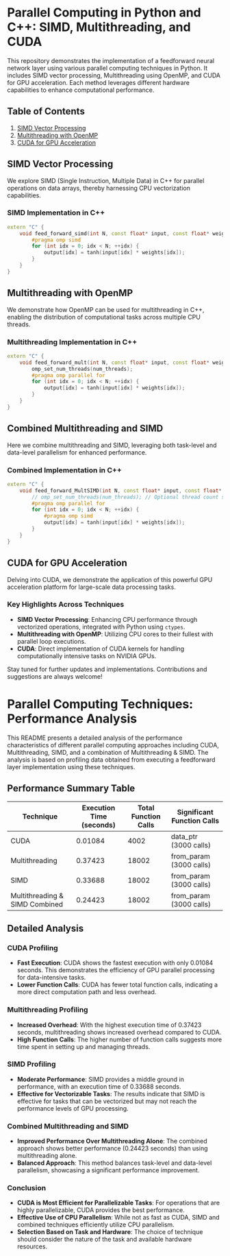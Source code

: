 # Parallel Computing in Python and C++: SIMD, Multithreading, and CUDA
This repository demonstrates the implementation of a feedforward neural network layer using various parallel computing techniques in Python. It includes SIMD vector processing, Multithreading using OpenMP, and CUDA for GPU acceleration. Each method leverages different hardware capabilities to enhance computational performance.
## Table of Contents
1. [SIMD Vector Processing](#simd-vector-processing)
2. [Multithreading with OpenMP](#multithreading-with-openmp)
3. [CUDA for GPU Acceleration](#cuda-for-gpu-acceleration)

## SIMD Vector Processing
We explore SIMD (Single Instruction, Multiple Data) in C++ for parallel operations on data arrays, thereby harnessing CPU vectorization capabilities.

### SIMD Implementation in C++
```cpp
extern "C" {
    void feed_forward_simd(int N, const float* input, const float* weights, float* output) {
        #pragma omp simd
        for (int idx = 0; idx < N; ++idx) {
            output[idx] = tanh(input[idx] * weights[idx]);
        }
    }
}
```

## Multithreading with OpenMP
We demonstrate how OpenMP can be used for multithreading in C++, enabling the distribution of computational tasks across multiple CPU threads.

### Multithreading Implementation in C++
```cpp
extern "C" {
    void feed_forward_mult(int N, const float* input, const float* weights, float* output, int num_threads) {
        omp_set_num_threads(num_threads);
        #pragma omp parallel for
        for (int idx = 0; idx < N; ++idx) {
            output[idx] = tanh(input[idx] * weights[idx]);
        }
    }
}
```

## Combined Multithreading and SIMD
Here we combine multithreading and SIMD, leveraging both task-level and data-level parallelism for enhanced performance.

### Combined Implementation in C++
```cpp
extern "C" {
    void feed_forward_MultSIMD(int N, const float* input, const float* weights, float* output, int num_threads) {
        // omp_set_num_threads(num_threads); // Optional thread count setting
        #pragma omp parallel for 
        for (int idx = 0; idx < N; ++idx) {
            #pragma omp simd
            output[idx] = tanh(input[idx] * weights[idx]);
        }
    }
}
```

## CUDA for GPU Acceleration
Delving into CUDA, we demonstrate the application of this powerful GPU acceleration platform for large-scale data processing tasks.

### Key Highlights Across Techniques
- **SIMD Vector Processing**: Enhancing CPU performance through vectorized operations, integrated with Python using `ctypes`.
- **Multithreading with OpenMP**: Utilizing CPU cores to their fullest with parallel loop executions.
- **CUDA**: Direct implementation of CUDA kernels for handling computationally intensive tasks on NVIDIA GPUs.

Stay tuned for further updates and implementations. Contributions and suggestions are always welcome!


# Parallel Computing Techniques: Performance Analysis

This README presents a detailed analysis of the performance characteristics of different parallel computing approaches including CUDA, Multithreading, SIMD, and a combination of Multithreading & SIMD. The analysis is based on profiling data obtained from executing a feedforward layer implementation using these techniques.

## Performance Summary Table

| Technique                     | Execution Time (seconds) | Total Function Calls | Significant Function Calls |
|-------------------------------|-------------------------|----------------------|----------------------------|
| CUDA                          | 0.01084                 | 4002                 | data_ptr (3000 calls)      |
| Multithreading                | 0.37423                 | 18002                | from_param (3000 calls)    |
| SIMD                          | 0.33688                 | 18002                | from_param (3000 calls)    |
| Multithreading & SIMD Combined| 0.24423                 | 18002                | from_param (3000 calls)    |

## Detailed Analysis

### CUDA Profiling
- **Fast Execution**: CUDA shows the fastest execution with only 0.01084 seconds. This demonstrates the efficiency of GPU parallel processing for data-intensive tasks.
- **Lower Function Calls**: CUDA has fewer total function calls, indicating a more direct computation path and less overhead.

### Multithreading Profiling
- **Increased Overhead**: With the highest execution time of 0.37423 seconds, multithreading shows increased overhead compared to CUDA.
- **High Function Calls**: The higher number of function calls suggests more time spent in setting up and managing threads.

### SIMD Profiling
- **Moderate Performance**: SIMD provides a middle ground in performance, with an execution time of 0.33688 seconds.
- **Effective for Vectorizable Tasks**: The results indicate that SIMD is effective for tasks that can be vectorized but may not reach the performance levels of GPU processing.

### Combined Multithreading and SIMD
- **Improved Performance Over Multithreading Alone**: The combined approach shows better performance (0.24423 seconds) than using multithreading alone.
- **Balanced Approach**: This method balances task-level and data-level parallelism, showcasing a significant performance improvement.

### Conclusion
- **CUDA is Most Efficient for Parallelizable Tasks**: For operations that are highly parallelizable, CUDA provides the best performance.
- **Effective Use of CPU Parallelism**: While not as fast as CUDA, SIMD and combined techniques efficiently utilize CPU parallelism.
- **Selection Based on Task and Hardware**: The choice of technique should consider the nature of the task and available hardware resources.




